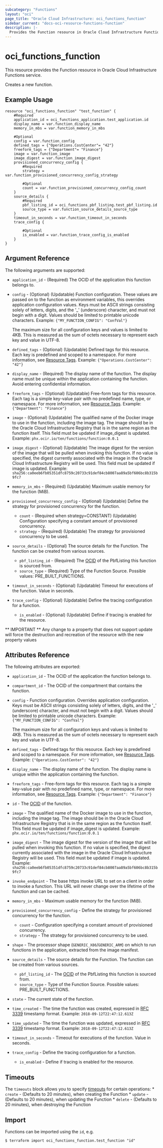 ```yaml
---
subcategory: "Functions"
layout: "oci"
page_title: "Oracle Cloud Infrastructure: oci_functions_function"
sidebar_current: "docs-oci-resource-functions-function"
description: |-
  Provides the Function resource in Oracle Cloud Infrastructure Functions service
---
```


# oci_functions_function
This resource provides the Function resource in Oracle Cloud Infrastructure Functions service.

Creates a new function.

## Example Usage

```hcl
resource "oci_functions_function" "test_function" {
	#Required
	application_id = oci_functions_application.test_application.id
	display_name = var.function_display_name
	memory_in_mbs = var.function_memory_in_mbs

	#Optional
	config = var.function_config
	defined_tags = {"Operations.CostCenter"= "42"}
	freeform_tags = {"Department"= "Finance"}
	image = var.function_image
	image_digest = var.function_image_digest
	provisioned_concurrency_config {
		#Required
		strategy = var.function_provisioned_concurrency_config_strategy

		#Optional
		count = var.function_provisioned_concurrency_config_count
	}
	source_details {
		#Required
		pbf_listing_id = oci_functions_pbf_listing.test_pbf_listing.id
		source_type = var.function_source_details_source_type
	}
	timeout_in_seconds = var.function_timeout_in_seconds
	trace_config {

		#Optional
		is_enabled = var.function_trace_config_is_enabled
	}
}
```

## Argument Reference

The following arguments are supported:

* `application_id` - (Required) The OCID of the application this function belongs to.
* `config` - (Optional) (Updatable) Function configuration. These values are passed on to the function as environment variables, this overrides application configuration values. Keys must be ASCII strings consisting solely of letters, digits, and the '_' (underscore) character, and must not begin with a digit. Values should be limited to printable unicode characters.  Example: `{"MY_FUNCTION_CONFIG": "ConfVal"}`

	The maximum size for all configuration keys and values is limited to 4KB. This is measured as the sum of octets necessary to represent each key and value in UTF-8. 
* `defined_tags` - (Optional) (Updatable) Defined tags for this resource. Each key is predefined and scoped to a namespace. For more information, see [Resource Tags](https://docs.cloud.oracle.com/iaas/Content/General/Concepts/resourcetags.htm).  Example: `{"Operations.CostCenter": "42"}` 
* `display_name` - (Required) The display name of the function. The display name must be unique within the application containing the function. Avoid entering confidential information. 
* `freeform_tags` - (Optional) (Updatable) Free-form tags for this resource. Each tag is a simple key-value pair with no predefined name, type, or namespace. For more information, see [Resource Tags](https://docs.cloud.oracle.com/iaas/Content/General/Concepts/resourcetags.htm).  Example: `{"Department": "Finance"}` 
* `image` - (Optional) (Updatable) The qualified name of the Docker image to use in the function, including the image tag. The image should be in the Oracle Cloud Infrastructure Registry that is in the same region as the function itself. This field must be updated if image_digest is updated. Example: `phx.ocir.io/ten/functions/function:0.0.1`
* `image_digest` - (Optional) (Updatable) The image digest for the version of the image that will be pulled when invoking this function. If no value is specified, the digest currently associated with the image in the Oracle Cloud Infrastructure Registry will be used. This field must be updated if image is updated. Example: `sha256:ca0eeb6fb05351dfc8759c20733c91def84cb8007aa89a5bf606bc8b315b9fc7`
* `memory_in_mbs` - (Required) (Updatable) Maximum usable memory for the function (MiB).
* `provisioned_concurrency_config` - (Optional) (Updatable) Define the strategy for provisioned concurrency for the function.
	* `count` - (Required when strategy=CONSTANT) (Updatable) Configuration specifying a constant amount of provisioned concurrency.
	* `strategy` - (Required) (Updatable) The strategy for provisioned concurrency to be used. 
* `source_details` - (Optional) The source details for the Function. The function can be created from various sources. 
	* `pbf_listing_id` - (Required) The [OCID](https://docs.cloud.oracle.com/iaas/Content/General/Concepts/identifiers.htm) of the PbfListing this function is sourced from. 
	* `source_type` - (Required) Type of the Function Source. Possible values: PRE_BUILT_FUNCTIONS. 
* `timeout_in_seconds` - (Optional) (Updatable) Timeout for executions of the function. Value in seconds.
* `trace_config` - (Optional) (Updatable) Define the tracing configuration for a function. 
	* `is_enabled` - (Optional) (Updatable) Define if tracing is enabled for the resource. 


** IMPORTANT **
Any change to a property that does not support update will force the destruction and recreation of the resource with the new property values

## Attributes Reference

The following attributes are exported:

* `application_id` - The OCID of the application the function belongs to.
* `compartment_id` - The OCID of the compartment that contains the function. 
* `config` - Function configuration. Overrides application configuration. Keys must be ASCII strings consisting solely of letters, digits, and the '_' (underscore) character, and must not begin with a digit. Values should be limited to printable unicode characters.  Example: `{"MY_FUNCTION_CONFIG": "ConfVal"}`

	The maximum size for all configuration keys and values is limited to 4KB. This is measured as the sum of octets necessary to represent each key and value in UTF-8. 
* `defined_tags` - Defined tags for this resource. Each key is predefined and scoped to a namespace. For more information, see [Resource Tags](https://docs.cloud.oracle.com/iaas/Content/General/Concepts/resourcetags.htm).  Example: `{"Operations.CostCenter": "42"}` 
* `display_name` - The display name of the function. The display name is unique within the application containing the function. 
* `freeform_tags` - Free-form tags for this resource. Each tag is a simple key-value pair with no predefined name, type, or namespace. For more information, see [Resource Tags](https://docs.cloud.oracle.com/iaas/Content/General/Concepts/resourcetags.htm).  Example: `{"Department": "Finance"}` 
* `id` - The [OCID](https://docs.cloud.oracle.com/iaas/Content/General/Concepts/identifiers.htm) of the function. 
* `image` - The qualified name of the Docker image to use in the function, including the image tag. The image should be in the Oracle Cloud Infrastructure Registry that is in the same region as the function itself. This field must be updated if image_digest is updated. Example: `phx.ocir.io/ten/functions/function:0.0.1` 
* `image_digest` - The image digest for the version of the image that will be pulled when invoking this function. If no value is specified, the digest currently associated with the image in the Oracle Cloud Infrastructure Registry will be used. This field must be updated if image is updated. Example: `sha256:ca0eeb6fb05351dfc8759c20733c91def84cb8007aa89a5bf606bc8b315b9fc7`
* `invoke_endpoint` - The base https invoke URL to set on a client in order to invoke a function. This URL will never change over the lifetime of the function and can be cached. 
* `memory_in_mbs` - Maximum usable memory for the function (MiB).
* `provisioned_concurrency_config` - Define the strategy for provisioned concurrency for the function.
	* `count` - Configuration specifying a constant amount of provisioned concurrency.
	* `strategy` - The strategy for provisioned concurrency to be used. 
* `shape` - The processor shape (`GENERIC_X86`/`GENERIC_ARM`) on which to run functions in the application, extracted from the image manifest. 
* `source_details` - The source details for the Function. The function can be created from various sources. 
	* `pbf_listing_id` - The [OCID](https://docs.cloud.oracle.com/iaas/Content/General/Concepts/identifiers.htm) of the PbfListing this function is sourced from. 
	* `source_type` - Type of the Function Source. Possible values: PRE_BUILT_FUNCTIONS. 
* `state` - The current state of the function. 
* `time_created` - The time the function was created, expressed in [RFC 3339](https://tools.ietf.org/html/rfc3339) timestamp format.  Example: `2018-09-12T22:47:12.613Z` 
* `time_updated` - The time the function was updated, expressed in [RFC 3339](https://tools.ietf.org/html/rfc3339) timestamp format.  Example: `2018-09-12T22:47:12.613Z` 
* `timeout_in_seconds` - Timeout for executions of the function. Value in seconds.
* `trace_config` - Define the tracing configuration for a function. 
	* `is_enabled` - Define if tracing is enabled for the resource. 

## Timeouts

The `timeouts` block allows you to specify [timeouts](https://registry.terraform.io/providers/oracle/oci/latest/docs/guides/changing_timeouts) for certain operations:
	* `create` - (Defaults to 20 minutes), when creating the Function
	* `update` - (Defaults to 20 minutes), when updating the Function
	* `delete` - (Defaults to 20 minutes), when destroying the Function


## Import

Functions can be imported using the `id`, e.g.

```
$ terraform import oci_functions_function.test_function "id"
```

